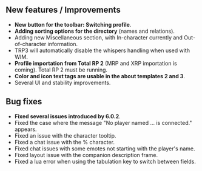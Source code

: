 ## New features / Improvements

* **New button for the toolbar: Switching profile**.
* **Adding sorting options for the directory** (names and relations).
* Adding new Miscellaneous section, with In-character currently and Out-of-character information.
* TRP3 will automatically disable the whispers handling when used with WIM.
* **Profile importation from Total RP 2** (MRP and XRP importation is coming). Total RP 2 must be running. 
* **Color and icon text tags are usable in the about templates 2 and 3**.
* Several UI and stability improvements.

## Bug fixes

* **Fixed several issues introduced by 6.0.2**.
* Fixed the case where the message "No player named ... is connected." appears.
* Fixed an issue with the character tooltip.
* Fixed a chat issue with the % character.
* Fixed chat issues with some emotes not starting with the player's name.
* Fixed layout issue with the companion description frame.
* Fixed a lua error when using the tabulation key to switch between fields.